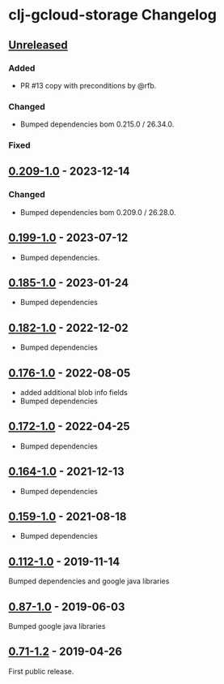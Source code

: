 # clj-gcloud-storage Changelog

## [Unreleased]

### Added
* PR #13 copy with preconditions by @rfb.

### Changed
* Bumped dependencies bom 0.215.0 / 26.34.0.

### Fixed


## [0.209-1.0] - 2023-12-14
### Changed
* Bumped dependencies bom 0.209.0 / 26.28.0.

## [0.199-1.0] - 2023-07-12

* Bumped dependencies.

## [0.185-1.0] - 2023-01-24

* Bumped dependencies

## [0.182-1.0] - 2022-12-02

* Bumped dependencies

## [0.176-1.0] - 2022-08-05

* added additional blob info fields
* Bumped dependencies

## [0.172-1.0] - 2022-04-25

* Bumped dependencies

## [0.164-1.0] - 2021-12-13

* Bumped dependencies

## [0.159-1.0] - 2021-08-18

* Bumped dependencies

## [0.112-1.0] - 2019-11-14

Bumped dependencies and google java libraries

## [0.87-1.0] - 2019-06-03

Bumped google java libraries

## [0.71-1.2] - 2019-04-26

First public release.

[Unreleased]: https://github.com/oscaro/clj-gcloud-storage/-/compare/0.209-1.0...devel
[0.209-1.0]: https://github.com/oscaro/clj-gcloud-storage/-/compare/0.199-1.0...0.209-1.0
[0.199-1.0]: https://github.com/oscaro/clj-gcloud-storage/-/compare/0.185-1.0...0.199-1.0
[0.185-1.0]: https://github.com/oscaro/clj-gcloud-storage/-/compare/0.182-1.0...0.185-1.0
[0.182-1.0]: https://github.com/oscaro/clj-gcloud-storage/-/compare/0.176-1.0...0.182-1.0
[0.176-1.0]: https://github.com/oscaro/clj-gcloud-storage/-/compare/0.172-1.0...0.176-1.0
[0.172-1.0]: https://github.com/oscaro/clj-gcloud-storage/-/compare/0.164-1.0...0.172-1.0
[0.164-1.0]: https://github.com/oscaro/clj-gcloud-storage/-/compare/0.159-1.0...0.164-1.0
[0.159-1.0]: https://github.com/oscaro/clj-gcloud-storage/-/compare/0.112-1.0...0.159-1.0
[0.112-1.0]: https://github.com/oscaro/clj-gcloud-storage/-/compare/0.87-1.0...0.112-1.0
[0.87-1.0]: https://github.com/oscaro/clj-gcloud-storage/-/compare/0.71-1.2...0.87-1.0
[0.71-1.2]: https://github.com/oscaro/clj-gcloud-storage/releases/tag/0.71-1.2
